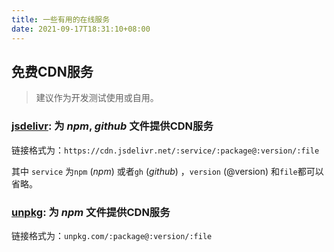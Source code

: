 ```yaml
---
title: 一些有用的在线服务
date: 2021-09-17T18:31:10+08:00
---
```


## 免费CDN服务

> 建议作为开发测试使用或自用。

### [jsdelivr](https://www.jsdelivr.com/): 为 *npm*, *github* 文件提供CDN服务

链接格式为：`https://cdn.jsdelivr.net/:service/:package@:version/:file`

其中 `service` 为`npm` (*npm*) 或者`gh` (*github*) ，`version` (@version) 和`file`都可以省略。

### [unpkg](https://unpkg.com/): 为 *npm* 文件提供CDN服务

链接格式为：`unpkg.com/:package@:version/:file`
